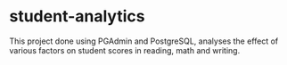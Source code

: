 # student-analytics
This project done using PGAdmin and PostgreSQL, analyses the effect of various factors on student scores in reading, math and writing. 
